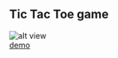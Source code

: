 ## Tic Tac Toe game  

![alt view](https://github.com/alejandrolechuga/frontend-challenges/tictactoe/screenshot.png)  
[demo](https://codepen.io/alejandrolechuga/pen/YVWoQE?editors=0010)
